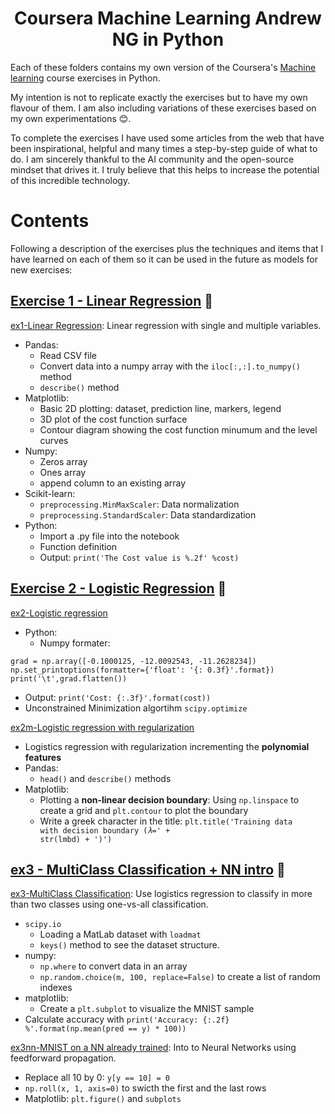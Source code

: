 <h1 align="center">Coursera Machine Learning Andrew NG in Python</h1>
Each of these folders contains my own version of the Coursera's <a href="https://www.coursera.org/learn/machine-learning">Machine learning</a> course exercises in Python.

My intention is not to replicate exactly the exercises but to have my own flavour of them.
I am also including variations of these exercises based on my own experimentations
😊.

To complete the exercises I have used some articles from the web that have been inspirational, helpful and many times a step-by-step guide of what to do. I am sincerely thankful to the AI community and the open-source mindset that drives it. I truly believe that this helps to increase the potential of this incredible technology.

# Contents

Following a description of the exercises plus the techniques and items that I have learned on each of them so it can be used in the future as models for new exercises:

## [Exercise 1 - Linear Regression](https://github.com/conradoca/Coursera---Machine-Learning-Andrew-Ng/tree/master/Exercises%20-%20Python/ex1%20-%20Linear%20Regression) 🍼
[ex1-Linear Regression](https://github.com/conradoca/Coursera---Machine-Learning-Andrew-Ng/blob/master/Exercises%20-%20Python/ex1%20-%20Linear%20Regression/ex1-Linear%20Regression.ipynb): Linear regression with single and multiple variables.
* Pandas:
  * Read CSV file
  * Convert data into a numpy array with the <code>iloc[:,:].to_numpy()</code> method
  * <code>describe()</code> method
* Matplotlib:
  * Basic 2D plotting: dataset, prediction line, markers, legend
  * 3D plot of the cost function surface
  * Contour diagram showing the cost function minumum and the level curves
* Numpy:
  * Zeros array
  * Ones array
  * append column to an existing array
* Scikit-learn:
  * <code>preprocessing.MinMaxScaler</code>: Data normalization
  * <code>preprocessing.StandardScaler</code>: Data standardization
* Python:
  * Import a .py file into the notebook
  * Function definition
  * Output: <code>print('The Cost value is %.2f' %cost)</code>

## [Exercise 2 - Logistic Regression](https://github.com/conradoca/Coursera---Machine-Learning-Andrew-Ng/tree/master/Exercises%20-%20Python/ex2%20-%20Logistic%20Regression) 🚀
[ex2-Logistic regression](https://github.com/conradoca/Coursera---Machine-Learning-Andrew-Ng/blob/master/Exercises%20-%20Python/ex2%20-%20Logistic%20Regression/ex2-Logistic%20regression.ipynb)
* Python:
  * Numpy formater:
```
grad = np.array([-0.1000125, -12.0092543, -11.2628234])
np.set_printoptions(formatter={'float': '{: 0.3f}'.format})
print('\t',grad.flatten())
```
  * Output: <code>print('Cost: {:.3f}'.format(cost))</code>
* Unconstrained Minimization algortihm <code>scipy.optimize</code>

[ex2m-Logistic regression with regularization](https://github.com/conradoca/Coursera---Machine-Learning-Andrew-Ng/blob/master/Exercises%20-%20Python/ex2%20-%20Logistic%20Regression/ex2m-Logistic%20regression%20with%20regularization.ipynb)
* Logistics regression with regularization incrementing the <b>polynomial features</b>
* Pandas:
  * <code>head()</code> and <code>describe()</code> methods
* Matplotlib:
  * Plotting a <b>non-linear decision boundary</b>: Using <code>np.linspace</code> to create a grid and <code>plt.contour</code> to plot the boundary
  * Write a greek character in the title: <code>plt.title('Training data with decision boundary ($\lambda$=' + str(lmbd) + ')')</code>

## [ex3 - MultiClass Classification + NN intro](https://github.com/conradoca/Coursera---Machine-Learning-Andrew-Ng/tree/master/Exercises%20-%20Python/ex3%20-%20MultiClass%20Classification%20%2B%20NN%20intro) 🚁
[ex3-MultiClass Classification](https://github.com/conradoca/Coursera---Machine-Learning-Andrew-Ng/blob/master/Exercises%20-%20Python/ex3%20-%20MultiClass%20Classification%20%2B%20NN%20intro/ex3-MultiClass%20Classification.ipynb): Use logistics regression to classify in more than two classes using one-vs-all classification.
* <code>scipy.io</code>
  * Loading a MatLab dataset with <code>loadmat</code>
  * <code>keys()</code> method to see the dataset structure.
* numpy:
  * <code>np.where</code> to convert data in an array
  * <code>np.random.choice(m, 100, replace=False)</code> to create a list of random indexes
* matplotlib:
  * Create a <code>plt.subplot</code> to visualize the MNIST sample
* Calculate accuracy with <code>print('Accuracy: {:.2f} %'.format(np.mean(pred == y) * 100))</code>

[ex3nn-MNIST on a NN already trained](https://github.com/conradoca/Coursera---Machine-Learning-Andrew-Ng/blob/master/Exercises%20-%20Python/ex3%20-%20MultiClass%20Classification%20%2B%20NN%20intro/ex3nn-MNIST%20on%20a%20NN%20already%20trained.ipynb): Into to Neural Networks using feedforward propagation.
* Replace all 10 by 0: <code>y[y == 10] = 0</code>
* <code>np.roll(x, 1, axis=0)</code> to swicth the first and the last rows
* Matplotlib: <code>plt.figure()</code> and <code>subplots</code>
